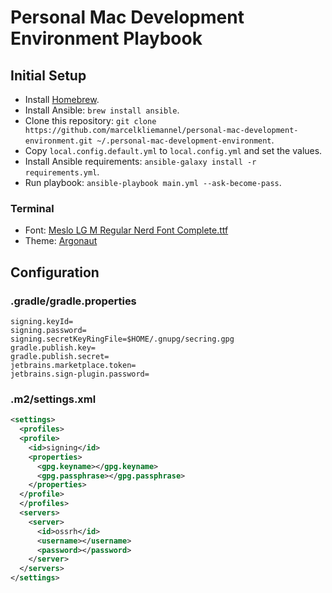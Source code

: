 # Personal Mac Development Environment Playbook

## Initial Setup

- Install [Homebrew](https://brew.sh/).
- Install Ansible: `brew install ansible`.
- Clone this repository: `git clone https://github.com/marcelkliemannel/personal-mac-development-environment.git ~/.personal-mac-development-environment`.
- Copy `local.config.default.yml` to `local.config.yml` and set the values.
- Install Ansible requirements: `ansible-galaxy install -r requirements.yml`.
- Run playbook: `ansible-playbook main.yml --ask-become-pass`.

### Terminal

- Font: [Meslo LG M Regular Nerd Font Complete.ttf](https://github.com/ryanoasis/nerd-fonts/blob/master/patched-fonts/Meslo/M/Regular/complete/Meslo%20LG%20M%20Regular%20Nerd%20Font%20Complete.ttf)
- Theme: [Argonaut](https://github.com/lysyi3m/macos-terminal-themes#argonaut-download)

## Configuration

### .gradle/gradle.properties

```properties
signing.keyId=
signing.password=
signing.secretKeyRingFile=$HOME/.gnupg/secring.gpg
gradle.publish.key=
gradle.publish.secret=
jetbrains.marketplace.token=
jetbrains.sign-plugin.password=
```

### .m2/settings.xml

```xml
<settings>
  <profiles>
  <profile>
    <id>signing</id>
    <properties>
      <gpg.keyname></gpg.keyname>
      <gpg.passphrase></gpg.passphrase>
    </properties>
  </profile>
  </profiles>
  <servers>
    <server>
      <id>ossrh</id>
      <username></username>
      <password></password>
    </server>
  </servers>
</settings>
```
